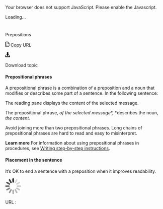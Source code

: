 Your browser does not support JavaScript. Please enable the Javascript.

Loading...

# 

Prepositions

![Copy URL](prepositions_files/Copy.png)
Copy URL

![Download](prepositions_files/Download.png)

Download topic

#### Prepositional phrases

A
prepositional phrase is a combination of a preposition and a noun that
modifies or describes some part of a sentence. In the following
sentence:

The reading pane displays the content of the selected message.

The prepositional phrase, *of the selected message**, *describes the noun, *the content.*

Avoid
joining more than two prepositional phrases. Long chains of
prepositional phrases are hard to read and easy to misinterpret.

**Learn more** For information about using prepositional phrases in procedures, see [Writing step-by-step instructions](https://worldready.cloudapp.net/Styleguide/Read?id=2700&topicid=29016).

#### Placement in the sentence

It’s OK to end a sentence with a preposition when it improves readability.

![In progress](prepositions_files/activity-large.gif)

URL :
